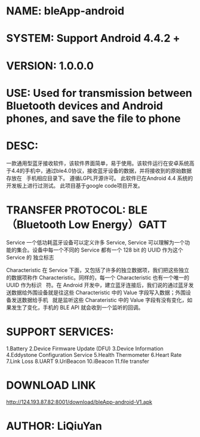 # NAME: bleApp-android
# SYSTEM: Support Android 4.4.2 +
# VERSION: 1.0.0.0
# USE: Used for transmission between Bluetooth devices and Android phones, and save the file to phone
# DESC:
  一款通用型蓝牙接收软件，该软件界面简单，易于使用。该软件运行在安卓系统高于4.4的手机中，通过ble4.0协议，接收蓝牙设备的数据，并将接收到的原始数据存放在   手机相应目录下。
  遵循LGPL开源许可。
  此软件已在Android 4.4 系统的开发板上进行过测试。
  此项目基于google code项目开发。
# TRANSFER PROTOCOL: BLE（Bluetooth Low Energy）GATT
  Service
  一个低功耗蓝牙设备可以定义许多 Service, Service 可以理解为一个功能的集合。设备中每一个不同的 Service 都有一个 128 bit 的 UUID 作为这个 Service 的   独立标志
 
  Characteristic
  在 Service 下面，又包括了许多的独立数据项，我们把这些独立的数据项称作 Characteristic。同样的，每一个 Characteristic 也有一个唯一的 UUID 作为标识   符。在 Android 开发中，建立蓝牙连接后，我们说的通过蓝牙发送数据给外围设备就是往这些 Characteristic 中的 Value 字段写入数据；外围设备发送数据给手机   就是监听这些 Charateristic 中的 Value 字段有没有变化，如果发生了变化，手机的 BLE API 就会收到一个监听的回调。
# SUPPORT SERVICES:
  1.Battery 
  2.Device Firmware Update (DFU) 
  3.Device Information 
  4.Eddystone Configuration Service 
  5.Health Thermometer 
  6.Heart Rate 
  7.Link Loss 
  8.UART 
  9.UriBeacon 
  10.iBeacon 
  11.file transfer 
# DOWNLOAD LINK
  http://124.193.87.82:8001/download/bleApp-android-V1.apk
# AUTHOR: LiQiuYan
